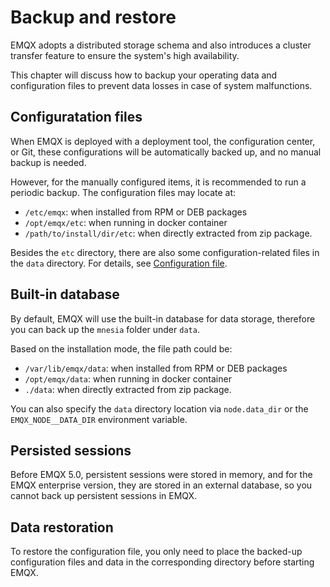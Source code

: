 # Backup and restore

EMQX adopts a distributed storage schema and also introduces a cluster transfer feature to ensure the system's high availability. 

This chapter will discuss how to backup your operating data and configuration files to prevent data losses in case of system malfunctions. 

## Configuratation files 

When EMQX is deployed with a deployment tool, the configuration center, or Git, these configurations will be automatically backed up, and no manual backup is needed. 

However, for the manually configured items, it is recommended to run a periodic backup. The configuration files may locate at:

* `/etc/emqx`: when installed from RPM or DEB packages
* `/opt/emqx/etc`: when running in docker container
* `/path/to/install/dir/etc`: when directly extracted from zip package.

Besides the `etc` directory, there are also some configuration-related files in the `data` directory. For details, see [Configuration file](../configuration/configuration.md).

## Built-in database

By default, EMQX will use the built-in database for data storage, therefore you can back up the `mnesia` folder under `data`. 

<!-- TODO 功能完成后提供 -->

Based on the installation mode, the file path could be:

* `/var/lib/emqx/data`: when installed from RPM or DEB packages
* `/opt/emqx/data`: when running in docker container
* `./data`: when directly extracted from zip package.

You can also specify the `data` directory location via `node.data_dir` or the `EMQX_NODE__DATA_DIR` environment variable.

## Persisted sessions

Before EMQX 5.0, persistent sessions were stored in memory, and for the EMQX enterprise version, they are stored in an external database, so you cannot back up persistent sessions in EMQX.

## Data restoration

To restore the configuration file, you only need to place the backed-up configuration files and data in the corresponding directory before starting EMQX.
